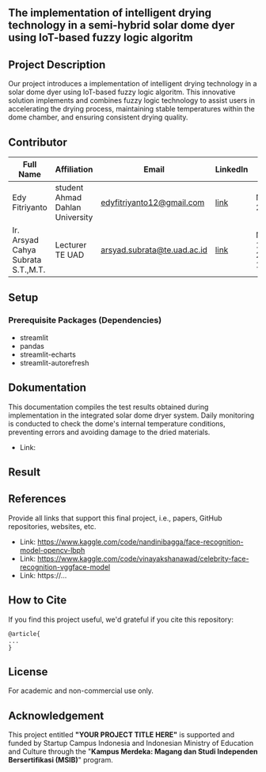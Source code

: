 ## The implementation of intelligent drying technology in a semi-hybrid solar dome dyer using IoT-based fuzzy logic algoritm

## Project Description
Our project introduces a implementation of intelligent drying technology in a solar dome dyer using IoT-based fuzzy logic algoritm. This innovative solution implements and combines fuzzy logic technology to assist users in accelerating the drying process, maintaining stable temperatures within the dome chamber, and ensuring consistent drying quality.

## Contributor
| Full Name | Affiliation | Email | LinkedIn | NIPM/NIM |
| --- | --- | --- | --- | --- |
| Edy Fitriyanto | student Ahmad Dahlan University | edyfitriyanto12@gmail.com | [link](https://www.linkedin.com/in/edy-fitriyanto-12163622a/) |NIM: 2100022030|
| Ir. Arsyad Cahya Subrata S.T.,M.T. | Lecturer TE UAD | arsyad.subrata@te.uad.ac.id | [link](https://www.linkedin.com/in/arsyad-cahya-subrata-692607153/) | NIPM : 19940621 202109 111 1415105 |

## Setup
### Prerequisite Packages (Dependencies)
- streamlit
- pandas
- streamlit-echarts
- streamlit-autorefresh


## Dokumentation
This documentation compiles the test results obtained during implementation in the integrated solar dome dryer system. Daily monitoring is conducted to check the dome's internal temperature conditions, preventing errors and avoiding damage to the dried materials.
- Link:

## Result
## References
Provide all links that support this final project, i.e., papers, GitHub repositories, websites, etc.
- Link: https://www.kaggle.com/code/nandinibagga/face-recognition-model-opencv-lbph
- Link: https://www.kaggle.com/code/vinayakshanawad/celebrity-face-recognition-vggface-model
- Link: https://...

## How to Cite
If you find this project useful, we'd grateful if you cite this repository:
```
@article{
...
}
```

## License
For academic and non-commercial use only.

## Acknowledgement
This project entitled <b>"YOUR PROJECT TITLE HERE"</b> is supported and funded by Startup Campus Indonesia and Indonesian Ministry of Education and Culture through the "**Kampus Merdeka: Magang dan Studi Independen Bersertifikasi (MSIB)**" program.
